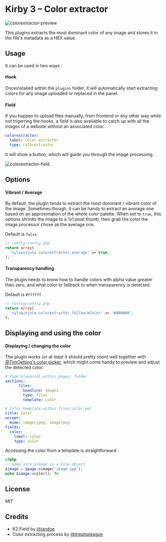 # Kirby 3 – Color extractor

![colorextractor-preview](https://user-images.githubusercontent.com/14079751/45942863-78817980-bfe4-11e8-97c6-d2982d993af2.jpg)

This plugins extracts the most dominant color of any image and stores it in the file's metadata as a HEX value.



## Usage

It can be used in two ways :

#### Hook

Onceinstalled within the ```plugins``` folder, it will automatically start extracting colors for any image uploaded or replaced in the panel.

#### Field

If you happen to upload files manually, from frontend or any other way while not trigerring the hooks, a field is also available to catch up with all the images of a website without an associated color.

```yaml
colorextractor:
  label: Color extractor
  type: colorextractor
```

It will show a button, which will guide you through the image processing.

![colorextractor-field](https://user-images.githubusercontent.com/14079751/45931472-ef7c2b00-bf6e-11e8-8260-ec1d2ed64ed5.png)



## Options

#### Vibrant / Average

By default, the plugin tends to extract the most dominant / vibrant color of the image. Sometimes though, it can be handy to extract an average one based on an approximation of the whole color palette. When set to ```true```, this options shrinks the image to a 1x1 pixel thumb, then grab the color the image processor chose as the average one.

Default is ```false``` 

```php
// config/config.php
return array(
  'sylvainjule.colorextractor.average' => true,
);
```

#### Transparency handling

The plugin needs to know how to handle colors with alpha value greater than zero, and what color to fallback to when transparency is detected.

Default is ```#ffffff```

```php
// config/config.php
return array(
  'sylvainjule.colorextractor.fallbackColor' => '#000000',
);
```

## Displaying and using the color

#### Displaying / changing the color

The plugin works (or at least it should pretty soon) well together with [@TimOetting's color picker](https://github.com/TimOetting/kirby-color), which might come handy to preview and adjust the detected color.

```yaml
# Page blueprint within pages/ folder
sections:
      files:
        headline: Images
        type: files
        template: color
```

```yaml
# Color template within files/color.yml
title: Color
accept:
  mime: image/jpeg, image/png
fields:
  color:
    label: Color
    type: color
```


Accessing the color from a template is straightforward :

```php
<?php 
// make sure $image is a File object
$image = $page->image('image.jpg');  
echo $image->color(); ?>
```

## License

MIT

## Credits

- K2 Field by [@iandoe](https://github.com/iandoe/kirby-dominant-color/blob/master/README.md)
- Color extracting process by [@thephpleague](https://github.com/thephpleague/color-extractor)
